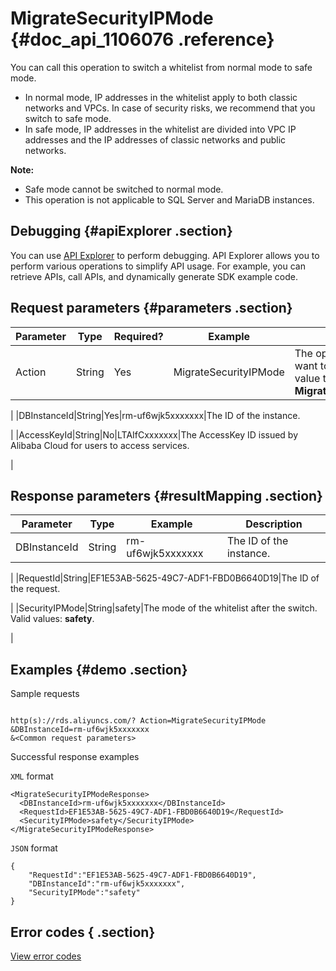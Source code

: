 # MigrateSecurityIPMode {#doc_api_1106076 .reference}

You can call this operation to switch a whitelist from normal mode to safe mode.

-   In normal mode, IP addresses in the whitelist apply to both classic networks and VPCs. In case of security risks, we recommend that you switch to safe mode.
-   In safe mode, IP addresses in the whitelist are divided into VPC IP addresses and the IP addresses of classic networks and public networks.

**Note:** 

-   Safe mode cannot be switched to normal mode.
-   This operation is not applicable to SQL Server and MariaDB instances.

## Debugging {#apiExplorer .section}

You can use [API Explorer](https://api.aliyun.com/#product=Rds&api=MigrateSecurityIPMode) to perform debugging. API Explorer allows you to perform various operations to simplify API usage. For example, you can retrieve APIs, call APIs, and dynamically generate SDK example code.

## Request parameters {#parameters .section}

|Parameter|Type|Required?|Example|Description|
|---------|----|---------|-------|-----------|
|Action|String|Yes|MigrateSecurityIPMode|The operation that you want to perform. Set the value to **MigrateSecurityIPMode**.

 |
|DBInstanceId|String|Yes|rm-uf6wjk5xxxxxxx|The ID of the instance.

 |
|AccessKeyId|String|No|LTAIfCxxxxxxx|The AccessKey ID issued by Alibaba Cloud for users to access services.

 |

## Response parameters {#resultMapping .section}

|Parameter|Type|Example|Description|
|---------|----|-------|-----------|
|DBInstanceId|String|rm-uf6wjk5xxxxxxx|The ID of the instance.

 |
|RequestId|String|EF1E53AB-5625-49C7-ADF1-FBD0B6640D19|The ID of the request.

 |
|SecurityIPMode|String|safety|The mode of the whitelist after the switch. Valid values: **safety**.

 |

## Examples {#demo .section}

Sample requests

``` {#request_demo}

http(s)://rds.aliyuncs.com/? Action=MigrateSecurityIPMode
&DBInstanceId=rm-uf6wjk5xxxxxxx
&<Common request parameters>

```

Successful response examples

`XML` format

``` {#xml_return_success_demo}
<MigrateSecurityIPModeResponse>
  <DBInstanceId>rm-uf6wjk5xxxxxxx</DBInstanceId>
  <RequestId>EF1E53AB-5625-49C7-ADF1-FBD0B6640D19</RequestId> 
  <SecurityIPMode>safety</SecurityIPMode>
</MigrateSecurityIPModeResponse>

```

`JSON` format

``` {#json_return_success_demo}
{
	"RequestId":"EF1E53AB-5625-49C7-ADF1-FBD0B6640D19",
	"DBInstanceId":"rm-uf6wjk5xxxxxxx",
	"SecurityIPMode":"safety"
}
```

## Error codes { .section}

[View error codes](https://error-center.aliyun.com/status/product/Rds)

